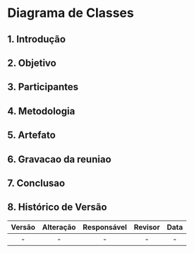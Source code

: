 # Diagrama de Classes

## 1. Introdução

## 2. Objetivo

## 3. Participantes

## 4. Metodologia

## 5. Artefato 

## 6. Gravacao da reuniao

## 7. Conclusao

## 8. Histórico de Versão

| Versão |      Alteração       |                Responsável                 |    Revisor    | Data  |
| :----: | :------------------: | :----------------------------------------: | :-----------: | :---: | 
| -    | -  | - | - | - |